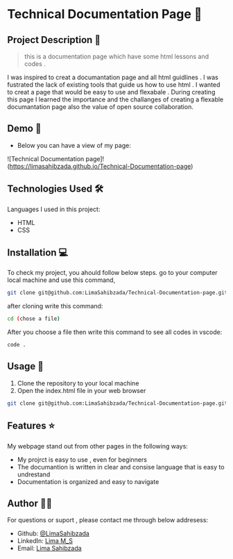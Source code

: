 # Technical Documentation Page 🚀

## Project Description 📝

> this is a documentation page which have some html lessons and codes .

I was inspired to creat a documantation page and all html guidlines . I was fustrated the lack of existing tools that guide us how to use html . I wanted to creat a page that would be easy to use and flexabale . During creating this page I learned the importance and the challanges of creating a flexable documantation page also the value of open source collaboration.





## Demo 📸


- Below you can have a view of my page:

![Technical Documentation page]!(https://limasahibzada.github.io/Technical-Documentation-page)




## Technologies Used 🛠️

Languages I used in this project:

- HTML
- CSS



## Installation 💻

To check my project, you ahould follow below steps.
go to your computer local machine and use this command,

```bash
git clone git@github.com:LimaSahibzada/Technical-Documentation-page.git

```
after cloning write this command:
```bash
cd (chose a file)
```
After you choose a file then write this command to see all codes in vscode:
```bash
code .
```




## Usage 🎯

1. Clone the repository to your local machine
2. Open the index.html file in your web browser



```bash
git clone git@github.com:LimaSahibzada/Technical-Documentation-page.git
```




## Features ⭐

My webpage stand out from other pages in the following ways:

- My projrct is easy to use , even for beginners
- The documantion is written in clear and consise language that is easy to undrestand
- Documentation is organized and easy to navigate





## Author 👩‍💻
For questions or suport , please contact me through below addresess:
- Github: [@LimaSahibzada](https://github.com/LimaSahibzada)
- LinkedIn: [Lima M_S](https://linkedin.com/in/Lima_M_S)
- Email: [Lima Sahibzada](limasahibzada2023@gmail.com.com)




